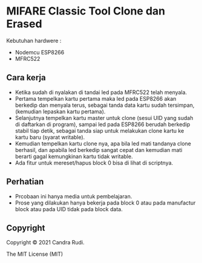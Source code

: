 MIFARE Classic Tool Clone dan Erased 
=========================

Kebutuhan hardwere :
* Nodemcu ESP8266
* MFRC522

Cara kerja
----------
* Ketika sudah di nyalakan di tandai led pada MFRC522 telah menyala.
* Pertama tempelkan kartu pertama maka led pada ESP8266 akan berkedip dan menyala terus, sebagai tanda data kartu sudah tersimpan, (kemudian lepaskan kartu pertama).
* Selanjutnya tempelkan kartu master untuk clone (sesui UID yang sudah di daftarkan di program), sampai led pada ESP8266 berudah berkedip stabil tiap detik, sebagai tanda siap untuk melakukan clone kartu ke kartu baru (syarat writable).
* Kemudian tempelkan kartu clone nya, apa bila led mati tandanya clone berhasil, dan apabila led berkedip sangat cepat dan kemudian mati berarti gagal kemungkinan kartu tidak writable.
* Ada fitur untuk mereset/hapus block 0 bisa di lihat di scriptnya.

Perhatian
----------
* Prcobaan ini hanya media untuk pembelajaran.
* Prose yang dilakukan hanya bekerja pada block 0 atau pada manufactur block atau pada UID tidak pada block data.

## Copyright
Copyright © 2021 Candra Rudi.

The MIT License (MIT)
